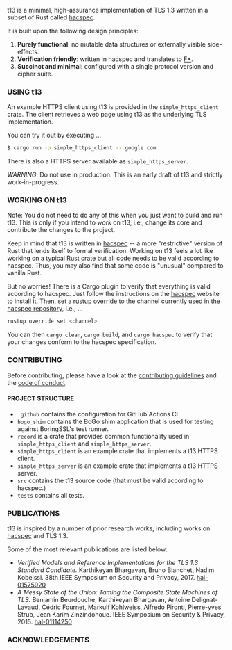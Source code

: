 

t13 is a minimal, high-assurance implementation of TLS 1.3 written in a subset of Rust called [hacspec].

It is built upon the following design principles:

1) **Purely functional**: no mutable data structures or externally visible side-effects.
2) **Verification friendly**: written in hacspec and translates to [F*].
3) **Succinct and minimal**: configured with a single protocol version and cipher suite.


### USING t13

An example HTTPS client using t13 is provided in the `simple_https_client` crate.
The client retrieves a web page using t13 as the underlying TLS implementation.

You can try it out by executing ...

```bash
$ cargo run -p simple_https_client -- google.com
```

There is also a HTTPS server available as `simple_https_server`.

*WARNING*: Do not use in production. This is an early draft of t13 and strictly work-in-progress.


### WORKING ON t13

Note: You do not need to do any of this when you just want to build and run t13. This is only if you intend to *work* on t13, i.e., change its core and contribute the changes to the project.

Keep in mind that t13 is written in [hacspec] -- a more "restrictive" version of Rust that lends itself to formal verification.
Working on t13 feels a lot like working on a typical Rust crate but all code needs to be valid according to hacspec.
Thus, you may also find that some code is "unusual" compared to vanilla Rust.

But no worries!
There is a Cargo plugin to verify that everything is valid according to hacspec.
Just follow the instructions on the [hacspec] website to install it.
Then, set a [rustup override](https://rust-lang.github.io/rustup/overrides.html) to the channel currently used in the [hacspec repository](https://github.com/hacspec/hacspec/blob/master/rust-toolchain), i.e., ...

```sh
rustup override set <channel>
```

You can then `cargo clean`, `cargo build`, and `cargo hacspec` to verify that your changes conform to the hacspec specification.

### CONTRIBUTING


Before contributing, please have a look at the [contributing guidelines] and the [code of conduct].

#### PROJECT STRUCTURE

* `.github` contains the configuration for GitHub Actions CI.
* `bogo_shim` contains the BoGo shim application that is used for testing against BoringSSL's test runner.
* `record` is a crate that provides common functionality used in `simple_https_client` and `simple_https_server`.
* `simple_https_client` is an example crate that implements a t13 HTTPS client.
* `simple_https_server` is an example crate that implements a t13 HTTPS server.
* `src` contains the t13 source code (that must be valid according to hacspec.)
* `tests` contains all tests.

### PUBLICATIONS

t13 is inspired by a number of prior research works, including works on [hacspec] and TLS 1.3.

Some of the most relevant publications are listed below:

* *Verified Models and Reference Implementations for the TLS 1.3 Standard Candidate.* Karthikeyan Bhargavan, Bruno Blanchet, Nadim Kobeissi.  38th IEEE Symposium on Security and Privacy, 2017. [hal-01575920](https://hal.inria.fr/hal-01575920)
* *A Messy State of the Union: Taming the Composite State Machines of TLS.* Benjamin Beurdouche, Karthikeyan Bhargavan, Antoine Delignat-Lavaud, Cédric Fournet, Markulf Kohlweiss, Alfredo Pironti, Pierre-yves Strub, Jean Karim Zinzindohoue. IEEE Symposium on Security & Privacy, 2015. [hal-01114250](https://hal.inria.fr/hal-01114250/)



### ACKNOWLEDGEMENTS


[code of conduct]: CODE_OF_CONDUCT.md
[contributing guidelines]: CONTRIBUTING.md
[hacspec]: https://github.com/hacspec/hacspec
[F*]: https://www.fstar-lang.org/
